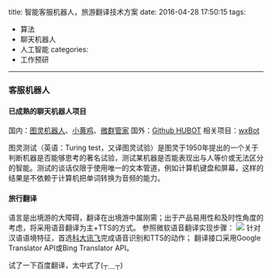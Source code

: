 title: 智能客服机器人，旅游翻译技术方案
date: 2016-04-28 17:50:15
tags:
- 算法
- 聊天机器人
- 人工智能
categories:
- 工作预研
---
### 客服机器人

#### 已成熟的聊天机器人项目
国内：[图灵机器人](http://www.tuling123.com/)、[小黄鸡](https://github.com/wong2/xiaohuangji)、[微群管家](http://www.ju-zi.com/)
国外：[Github HUBOT](https://hubot.github.com/)
相关项目：[wxBot](https://github.com/liuwons/wxBot)

图灵测试（英语：Turing test，又译图灵试验）是图灵于1950年提出的一个关于判断机器是否能够思考的著名试验，测试某机器是否能表现出与人等价或无法区分的智能。测试的谈话仅限于使用唯一的文本管道，例如计算机键盘和屏幕，这样的结果是不依赖于计算机把单词转换为音频的能力。

#### 旅行翻译
语言是出境游的大障碍，翻译在出境游中属刚需；出于产品易用性和及时性角度的考虑，将采用语音翻译为主+TTS的方式。
参照微软语音翻译实现步骤：
![](/images/2016/Speech_API_flow.png)
针对汉语语境特征，首选[科大讯飞](http://www.xfyun.cn/)完成语音识别和TTS的动作；
翻译接口采用Google Translator API或Bing Translator API。

试了一下百度翻译，太中式了(┬＿┬)